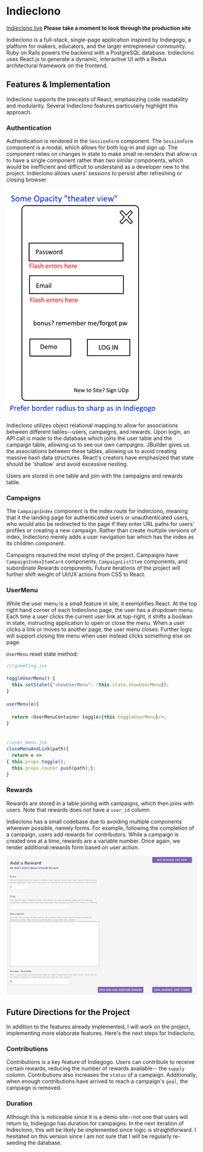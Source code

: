 # Indieclono
[Indieclono live][heroku] **Please take a moment to look through the production site**

[heroku]: http://www.indieclono.herokuapp.com

Indieclono is a full-stack, single-page application inspired by Indiegogo, a platform for makers, educators, and the larger entrepreneur community. Ruby on Rails powers the backend with a PostgreSQL database. Indieclono uses React.js to generate a dynamic, interactive UI with a Redux architectural framework on the frontend.

## Features & Implementation

Indieclono supports the precepts of React, emphasizing code readability and modularity. Several Indieclono features particularly highlight this approach.  

### Authentication

  Authentication is rendered in the `SessionForm` component. The `SessionForm` component is a modal, which allows for both log-in and sign up. The component relies on changes in state to make small re-renders that allow us to have a single component rather than two similar components, which would be inefficient and difficult to understand as a developer new to the project. Indieclono allows users' sessions to persist after refreshing or closing browser.

  ![image of session form](docs/wireframes/login.png)

  Indieclono utilizes object relational mapping to allow for associations between different tables--users, campaigns, and rewards. Upon login, an API call is made to the database which joins the user table and the campaign table, allowing us to see our own campaigns. JBuilder gives us the associations between these tables, allowing us to avoid creating massive hash data structures. React's creators have emphasized that state should be 'shallow' and avoid excessive nesting.

  Users are stored in one table and join with the campaigns and rewards table.

### Campaigns

  The `CampaignIndex` component is the index route for Indieclono, meaning that it the landing page for authenticated users or unauthenticated users, who would also be redirected to the page if they enter URL paths for users' profiles or creating a new campaign. Rather than create multiple versions of index, Indieclono merely adds a user navigation bar which has the index as its children component.

  Campaigns required the most styling of the project. Campaigns have `CampaignIndexItemCard` components, `CampaignListItem` components, and subordinate Rewards components. Future iterations of the project will further shift weight of UI/UX actions from CSS to React.

### UserMenu

  While the user menu is a small feature in site, it exemplifies React. At the top right hand corner of each Indieclono page, the user has a dropdown menu. Each time a user clicks the current user link at top-right, it shifts a boolean in state, instructing application to open or close the menu. When a user clicks a link or moves to another page, the user menu closes. Further logic will support closing the menu when user instead clicks something else on page.

  `UserMenu` reset state method:
  ```javascript
  ///greeting.jsx

  toggleUserMenu() {
    this.setState({"showUserMenu": !this.state.showUserMenu});
  }

  userMenu(e){

    return <UserMenuContainer toggle={this.toggleUserMenu}/>;
  }


  //user_menu.jsx
  closeMenuAndLink(path){
    return e =>
  { this.props.toggle();
    this.props.router.push(path);};
  }
  ```

### Rewards

  Rewards are stored in a table joining with campaigns, which then joins with users. Note that rewards does not have a `user_id` column

  Indieclono has a small codebase due to avoiding multiple components wherever possible, namely forms. For example, following the completion of a campaign, users add rewards for contributors. While a campaign is created one at a time, rewards are a variable number. Once again, we render additional rewards form based on user action.

![tag screenshot](docs/wireframes/reward-form.png)
## Future Directions for the Project

In addition to the features already implemented, I will work on the project, implementing more elaborate features.  Here's the next steps for Indieclono.

### Contributions

Contributions is a key feature of Indiegogo. Users can contribute to receive certain rewards, reducing the number of rewards available-- the `supply` column. Contributions also increases the `status` of a campaign. Additionally, when enough contributions have arrived to reach a campaign's `goal`, the campaign is removed.

### Duration

Although this is noticeable since it is a demo site--not one that users will return to, Indiegogo has duration for campaigns. In the next iteration of Indieclono, this will be likely be implemented since logic is straightforward. I hesitated on this version since I am not sure that I will be regularly re-seeding the database.
